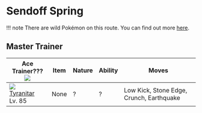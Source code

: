 # Sendoff Spring

!!! note
    There are wild Pokémon on this route. You can find out more [here](../../wild_pokemon/sendoff_spring/).

## Master Trainer

Ace Trainer???<br>![][ace_f]        | Item | Nature | Ability  | Moves
---                                 | ---  |    --- | ---      | ---
![][248]<br> [Tyranitar]<br> Lv. 85 | None |      ? | ?        | Low Kick, Stone Edge, Crunch, Earthquake

[Tyranitar]: ../../pokemon_changes/248/
[248]: ../img/pokemon/248.png
[ace_f]: ../img/trainer/ace_f.png
